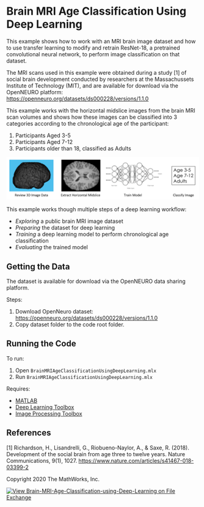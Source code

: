 
# **Brain MRI Age Classification Using Deep Learning**

This example shows how to work with an MRI brain image dataset and how to use transfer learning to modify and retrain ResNet-18, a pretrained convolutional neural network, to perform image classification on that dataset.

The MRI scans used in this example were obtained during a study \[1\] of social brain development conducted by researchers at the Massachussets Institute of Technology (MIT), and are available for download via the OpenNEURO platform:
    https://openneuro.org/datasets/ds000228/versions/1.1.0

This example works with the horizontal midslice images from the brain MRI scan volumes and shows how these images can be classified into 3 categories according to the chronological age of the participant:
1. Participants Aged 3-5
2. Participants Aged 7-12
3. Participants older than 18, classified as Adults

![](images/overview.png)

This example works though multiple steps of a deep learning workflow:
- _Exploring_ a public brain MRI image dataset
- _Preparing_ the dataset for deep learning
- _Training_ a deep learning model to perform chronological age classification
- _Evaluating_ the trained model

## **Getting the Data**

The dataset is available for download via the OpenNEURO data sharing platform. 

Steps: 
1. Download OpenNeuro dataset: https://openneuro.org/datasets/ds000228/versions/1.1.0 
2. Copy dataset folder to the code root folder.

## **Running the Code**

To run:
1. Open `BrainMRIAgeClassificationUsingDeepLearning.mlx`
2. Run `BrainMRIAgeClassificationUsingDeepLearning.mlx`

Requires:
- [MATLAB](https://www.mathworks.com/products/matlab.html)
- [Deep Learning Toolbox](https://www.mathworks.com/products/deep-learning.html)
- [Image Processing Toolbox](https://www.mathworks.com/products/image.html)

## **References**
\[1\] Richardson, H., Lisandrelli, G., Riobueno-Naylor, A., & Saxe, R. (2018). Development of the social brain from age three to twelve years. Nature Communications, 9(1), 1027. https://www.nature.com/articles/s41467-018-03399-2 

Copyright 2020 The MathWorks, Inc.

[![View Brain-MRI-Age-Classification-using-Deep-Learning on File Exchange](https://www.mathworks.com/matlabcentral/images/matlab-file-exchange.svg)](https://www.mathworks.com/matlabcentral/fileexchange/74941-brain-mri-age-classification-using-deep-learning)

